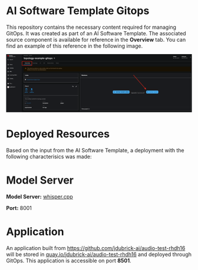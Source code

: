 # AI Software Template Gitops

This repository contains the necessary content required for managing GitOps. It was created as part of an AI Software Template. The associated source component is available for reference in the **Overview** tab. You can find an example of this reference in the following image.

![Overview Tab](./images/overview-dependency.png)

# Deployed Resources
Based on the input from the AI Software Template, a deployment with the following characterisics was made:

# Model Server
**Model Server:** [whisper.cpp]( https://github.com/containers/ai-lab-recipes/tree/main/model_servers/whispercpp)

**Port:** 8001

# Application
An application built from https://github.com/jdubrick-ai/audio-test-rhdh16 will be stored in [quay.io/jdubrick-ai/audio-test-rhdh16](https://quay.io/jdubrick-ai/audio-test-rhdh16) and deployed through GitOps. This application is accessible on port **8501**.